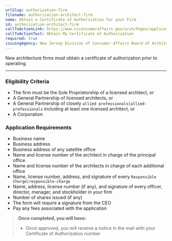```yaml
---
urlSlug: authorization-firm
filename: authorization-architect-firm
name: Obtain a Certificate of Authorization for your Firm
id: authorization-architect-firm
callToActionLink: https://www.njconsumeraffairs.gov/arch/Pages/applications.aspx
callToActionText: Obtain My Certificate of Authorization
required: true
issuingAgency: New Jersey Division of Consumer Affairs Board of Architects
---
```

New architecture firms must obtain a certificate of authorization prior to operating.

- - -

### Eligibility Criteria

* The firm must be the Sole Proprietorship of a licensed architect, or
* A General Partnership of licensed architects, or
* A General Partnership of closely `allied professionals|allied-professionals` including at least one licensed architect, or
* A Corporation

### Application Requirements

* Business name
* Business address
* Business address of any satellite office
* Name and license number of the architect in charge of the principal office
* Name and license number of the architects in charge of each additional office
* Name, license number, address, and signature of every `Responsible Charge|responsible-charge` 
* Name, address, license number (if any), and signature of every officer, director, manager, and stockholder in your firm
* Number of shares issued (if any)
* The form will require a signature from the CEO
* Pay any fees associated with the application

> **Once completed, you will have:**
>
> * Once approved, you will receive a notice in the mail with your Certificate of Authorization number